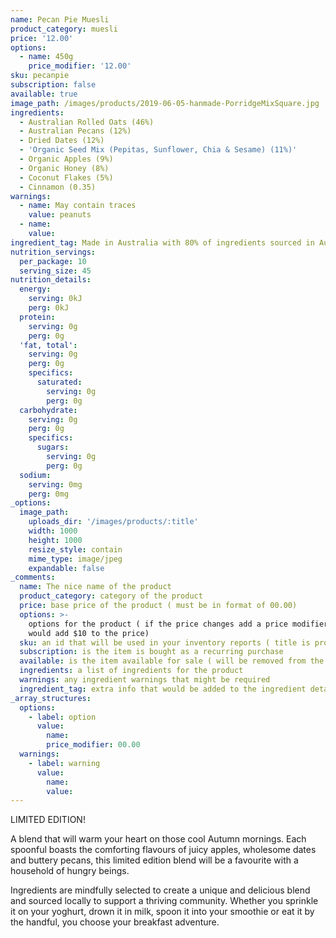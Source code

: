 ```yaml
---
name: Pecan Pie Muesli
product_category: muesli
price: '12.00'
options:
  - name: 450g
    price_modifier: '12.00'
sku: pecanpie
subscription: false
available: true
image_path: /images/products/2019-06-05-hanmade-PorridgeMixSquare.jpg
ingredients:
  - Australian Rolled Oats (46%)
  - Australian Pecans (12%)
  - Dried Dates (12%)
  - 'Organic Seed Mix (Pepitas, Sunflower, Chia & Sesame) (11%)'
  - Organic Apples (9%)
  - Organic Honey (8%)
  - Coconut Flakes (5%)
  - Cinnamon (0.35)
warnings:
  - name: May contain traces
    value: peanuts
  - name:
    value:
ingredient_tag: Made in Australia with 80% of ingredients sourced in Australia
nutrition_servings:
  per_package: 10
  serving_size: 45
nutrition_details:
  energy:
    serving: 0kJ
    perg: 0kJ
  protein:
    serving: 0g
    perg: 0g
  'fat, total':
    serving: 0g
    perg: 0g
    specifics:
      saturated:
        serving: 0g
        perg: 0g
  carbohydrate:
    serving: 0g
    perg: 0g
    specifics:
      sugars:
        serving: 0g
        perg: 0g
  sodium:
    serving: 0mg
    perg: 0mg
_options:
  image_path:
    uploads_dir: '/images/products/:title'
    width: 1000
    height: 1000
    resize_style: contain
    mime_type: image/jpeg
    expandable: false
_comments:
  name: The nice name of the product
  product_category: category of the product
  price: base price of the product ( must be in format of 00.00)
  options: >-
    options for the product ( if the price changes add a price modifier +10.00
    would add $10 to the price)
  sku: an id that will be used in your inventory reports ( title is probably good )
  subscription: is the item is bought as a recurring purchase
  available: is the item available for sale ( will be removed from the site )
  ingredients: a list of ingredients for the product
  warnings: any ingredient warnings that might be required
  ingredient_tag: extra info that would be added to the ingredient details
_array_structures:
  options:
    - label: option
      value:
        name:
        price_modifier: 00.00
  warnings:
    - label: warning
      value:
        name:
        value:
---
```


LIMITED EDITION\!&nbsp;

A blend that will warm your heart on those cool Autumn mornings. Each spoonful boasts the comforting flavours of juicy apples, wholesome dates and buttery pecans, this limited edition blend will be a favourite with a household of hungry beings.&nbsp;&nbsp;

Ingredients are mindfully selected to create a unique and delicious blend and sourced locally to support a thriving community. Whether you sprinkle it on your yoghurt, drown it in milk, spoon it into your smoothie or eat it by the handful, you choose your breakfast adventure.